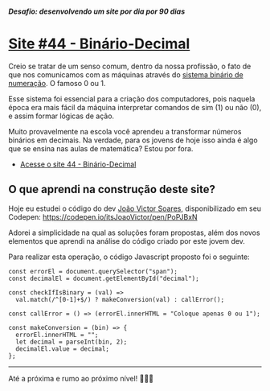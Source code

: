 ##### Desafio: desenvolvendo um site por dia por 90 dias 

# [Site #44 - Binário-Decimal](https://www.dorlyneto.com/90sites/44-binario-decimal)

Creio se tratar de um senso comum, dentro da nossa profissão, o fato de que nos comunicamos com as máquinas através do [sistema binário de numeração](https://canaltech.com.br/produtos/como-funciona-o-sistema-binario/). O famoso 0 ou 1. 

Esse sistema foi essencial para a criação dos computadores, pois naquela época era mais fácil da máquina interpretar comandos de sim (1) ou não (0), e assim formar lógicas de ação.

Muito provavelmente na escola você aprendeu a transformar números binários em decimais. Na verdade, para os jovens de hoje isso ainda é algo que se ensina nas aulas de matemática? Estou por fora.

* [Acesse o site 44 - Binário-Decimal](https://www.dorlyneto.com/90sites/44-binario-decimal)

## O que aprendi na construção deste site?

Hoje eu estudei o código do dev [João Victor Soares](https://github.com/itsJoaoVictor), disponibilizado em seu Codepen: https://codepen.io/itsJoaoVictor/pen/PoPJBxN

Adorei a simplicidade na qual as soluções foram propostas, além dos novos elementos que aprendi na análise do código criado por este jovem dev. 

Para realizar esta operação, o código Javascript proposto foi o seguinte: 

```
const errorEl = document.querySelector("span");
const decimalEl = document.getElementById("decimal");

const checkIfIsBinary = (val) =>
  val.match(/^[0-1]+$/) ? makeConversion(val) : callError();

const callError = () => (errorEl.innerHTML = "Coloque apenas 0 ou 1");

const makeConversion = (bin) => {
  errorEl.innerHTML = "";
  let decimal = parseInt(bin, 2);
  decimalEl.value = decimal;
};
```

---

Até a próxima e rumo ao próximo nível! 🚀🚀🚀



